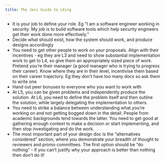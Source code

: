 ```yaml
---
title: The Jess Guide to L6ing
---
```


- It is your job to define your role. Eg “I am a software engineer working in security. My job is to build software tools which help security engineers get their work done more effectively.”
- Decide what should exist, how the system should work, and produce designs accordingly
- You need to get other people to work on your proposals. Align with their incentives - eg they are L3 and need to show substantial implementation work to get to L4, so give them an appropriately sized piece of work. Pretend you’re their manager (a good manager who is trying to progress their career). Know where they are in their level, incentivise them based on their career trajectory. Eg they don’t have too many docs so ask them to write one
- Hand out peer bonuses to everyone who you want to work with 
- At L5, you can be given problems and independently produce the solution. At L6, you need to define the problem itself and then outline the solution, while largely delegating the implementation to others.
- You need to strike a balance between understanding what you’re working on and not getting bogged down in the detail. People from academic backgrounds tend towards the latter. You need to get good at gathering enough context to make a decision or start implementing, and then stop investigating and do the work.
- The most important part of your design doc is the “alternatives considered” section, where you demonstrate your breadth of thought to reviewers and promo committees. The first option should be “do nothing” - if you can’t justify why your approach is better than nothing then don’t do it!
